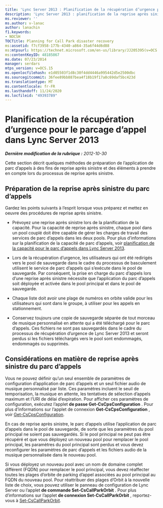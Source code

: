 ```yaml
---
title: 'Lync Server 2013 : Planification de la récupération d’urgence pour le parcage d’appel'
description: 'Lync Server 2013 : planification de la reprise après sinistre du parc d’appels.'
ms.reviewer: ''
ms.author: v-lanac
author: lanachin
f1.keywords:
- NOCSH
TOCTitle: Planning for Call Park disaster recovery
ms:assetid: f7cf3958-177b-4340-a864-35a6f44d6d88
ms:mtpsurl: https://technet.microsoft.com/en-us/library/JJ205395(v=OCS.15)
ms:contentKeyID: 48185867
ms.date: 07/23/2014
manager: serdars
mtps_version: v=OCS.15
ms.openlocfilehash: e1d05503f1d8c30f4dd4446a995442d5e2500dbc
ms.sourcegitcommit: 36fee89bb887bea4f18b19f17a8c69daf5bc423d
ms.translationtype: MT
ms.contentlocale: fr-FR
ms.lasthandoff: 11/24/2020
ms.locfileid: "49393789"
---
```

# <a name="planning-for-call-park-disaster-recovery-in-lync-server-2013"></a>Planification de la récupération d’urgence pour le parcage d’appel dans Lync Server 2013

<div data-xmlns="http://www.w3.org/1999/xhtml">

<div class="topic" data-xmlns="http://www.w3.org/1999/xhtml" data-msxsl="urn:schemas-microsoft-com:xslt" data-cs="https://msdn.microsoft.com/">

<div data-asp="https://msdn2.microsoft.com/asp">



</div>

<div id="mainSection">

<div id="mainBody">

<span> </span>

_**Dernière modification de la rubrique :** 2012-10-30_

Cette section décrit quelques méthodes de préparation de l’application de parc d’appels à des fins de reprise après sinistre et des éléments à prendre en compte lors du processus de reprise après sinistre.

<div>

## <a name="preparing-for-call-park-disaster-recovery"></a>Préparation de la reprise après sinistre du parc d’appels

Gardez les points suivants à l’esprit lorsque vous préparez et mettez en oeuvre des procédures de reprise après sinistre.

  - Prévoyez une reprise après sinistre lors de la planification de la capacité. Pour la capacité de reprise après sinistre, chaque pool dans un pool couplé doit être capable de gérer les charges de travail des services de parc d’appels dans les deux pools. Pour plus d’informations sur la planification de la capacité de parc d’appels, voir [planification de la capacité pour le parc d’appels dans Lync Server 2013](lync-server-2013-capacity-planning-for-call-park.md).

  - Lors de la récupération d’urgence, les utilisateurs qui ont été redirigés vers le pool de sauvegarde dans le cadre du processus de basculement utilisent le service de parc d’appels qui s’exécute dans le pool de sauvegarde. Par conséquent, la prise en charge du parc d’appels lors d’une reprise après sinistre nécessite que l’application du parc d’appels soit déployée et activée dans le pool principal et dans le pool de sauvegarde.

  - Chaque liste doit avoir une plage de numéros en orbite valide pour les utilisateurs qui sont dans le groupe, à utiliser pour les appels en stationnement.

  - Conservez toujours une copie de sauvegarde séparée de tout morceau de musique personnalisé en attente qui a été téléchargé pour le parc d’appels. Ces fichiers ne sont pas sauvegardés dans le cadre du processus de récupération d’urgence de Lync Server 2013 et seront perdus si les fichiers téléchargés vers le pool sont endommagés, endommagés ou supprimés.

</div>

<div>

## <a name="call-park-disaster-recovery-considerations"></a>Considérations en matière de reprise après sinistre du parc d’appels

Vous ne pouvez définir qu’un seul ensemble de paramètres de configuration d’application de parc d’appels et un seul fichier audio de musique personnalisé par liste. Ces paramètres incluent le seuil de temporisation, la musique en attente, les tentatives de sélection d’appels maximum et l’URI de délai d’expiration. Pour afficher ces paramètres de configuration, exécutez l’applet **de passe Get-CsCpsConfiguration** . Pour plus d’informations sur l’applet de connexion **Get-CsCpsConfiguration** , voir [Get-CsCpsConfiguration](https://docs.microsoft.com/powershell/module/skype/Get-CsCpsConfiguration).

En cas de reprise après sinistre, le parc d’appels utilise l’application de parc d’appels dans le pool de sauvegarde, de sorte que les paramètres du pool principal ne soient pas sauvegardés. Si le pool principal ne peut pas être récupéré et que vous déployez un nouveau pool pour remplacer le pool principal, les paramètres du pool principal sont perdus et vous devez reconfigurer les paramètres de parc d’appels et les fichiers audio de la musique personnalisée dans le nouveau pool.

Si vous déployez un nouveau pool avec un nom de domaine complet différent (FQDN) pour remplacer le pool principal, vous devez réaffecter toutes les plages d’orbite de parking d’appel associées au pool principal au FQDN du nouveau pool. Pour réattribuer des plages d’Orbit à la nouvelle liste de choix, vous pouvez utiliser le panneau de configuration de Lync Server ou l’applet **de commande Set-CsCallParkOrbit** . Pour plus d’informations sur l’applet **de connexion Set-CsCallParkOrbit** , reportez-vous à [Set-CsCallParkOrbit](https://docs.microsoft.com/powershell/module/skype/Set-CsCallParkOrbit).

</div>

</div>

<span> </span>

</div>

</div>

</div>

